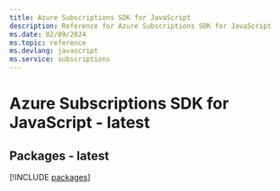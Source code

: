 ```yaml
---
title: Azure Subscriptions SDK for JavaScript
description: Reference for Azure Subscriptions SDK for JavaScript
ms.date: 02/09/2024
ms.topic: reference
ms.devlang: javascript
ms.service: subscriptions
---
```

# Azure Subscriptions SDK for JavaScript - latest
## Packages - latest
[!INCLUDE [packages](subscriptions-index.md)]